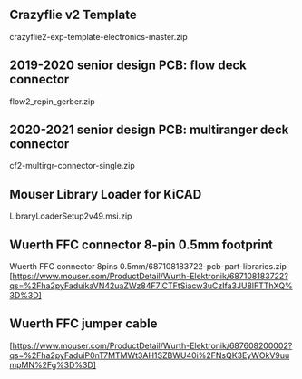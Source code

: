 ## Crazyflie v2 Template
crazyflie2-exp-template-electronics-master.zip

## 2019-2020 senior design PCB: flow deck connector
flow2_repin_gerber.zip

## 2020-2021 senior design PCB: multiranger deck connector
cf2-multirgr-connector-single.zip

## Mouser Library Loader for KiCAD
LibraryLoaderSetup2v49.msi.zip

## Wuerth FFC connector 8-pin 0.5mm footprint
Wuerth FFC connector 8pins 0.5mm/687108183722-pcb-part-libraries.zip
[https://www.mouser.com/ProductDetail/Wurth-Elektronik/687108183722?qs=%2Fha2pyFaduikaVN42uaZWz84F7lCTFtSiacw3uCzIfa3JU8lFTThXQ%3D%3D]

## Wuerth FFC jumper cable
[https://www.mouser.com/ProductDetail/Wurth-Elektronik/687608200002?qs=%2Fha2pyFaduiP0nT7MTMWt3AH1SZBWU40i%2FNsQK3EyWOkV9uumpMN%2Fg%3D%3D]


